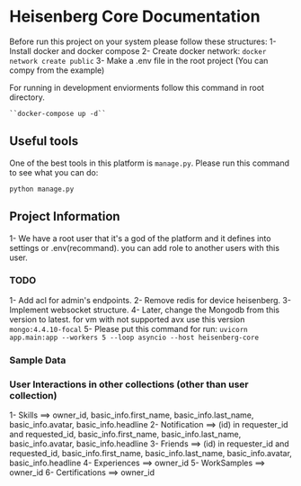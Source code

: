 # Heisenberg Core Documentation
Before run this project on your system please follow these structures:
1- Install docker and docker compose
2- Create docker network: `docker network create public`
3- Make a .env file in the root project (You can compy from the example)

For running in development enviorments follow this command in root directory.

`
``docker-compose up -d``
`

## Useful tools
One of the best tools in this platform is `manage.py`.
Please run this command to see what you can do:
```
python manage.py
```

## Project Information
1- We have a root user that it's a god of the platform and it defines into settings or .env(recommand). you can add role to another users with this user.


### TODO
1- Add acl for admin's endpoints.
2- Remove redis for device heisenberg.
3- Implement websocket structure.
4- Later, change the Mongodb from this version to latest. for vm with not supported avx use this version `mongo:4.4.10-focal`
5- Please put this command for run: `uvicorn app.main:app --workers 5 --loop asyncio --host heisenberg-core`


### Sample Data


### User Interactions in other collections (other than user collection)

1- Skills ==> owner_id, basic_info.first_name, basic_info.last_name, basic_info.avatar, basic_info.headline
2- Notification ==> (id) in requester_id and requested_id, basic_info.first_name, basic_info.last_name, basic_info.avatar, basic_info.headline
3- Friends ==> (id) in requester_id and requested_id, basic_info.first_name, basic_info.last_name, basic_info.avatar, basic_info.headline
4- Experiences ==> owner_id
5- WorkSamples ==> owner_id
6- Certifications ==> owner_id